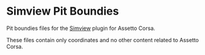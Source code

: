 # Simview Pit Boundies
Pit boundies files for the [Simview][1] plugin for Assetto Corsa.

These files contain only coordinates and no other content related to Assetto Corsa.

[1]:https://www.racedepartment.com/downloads/simview.35249/
